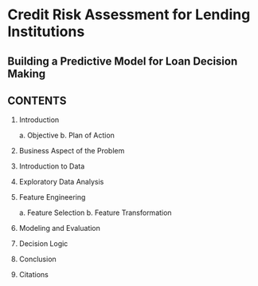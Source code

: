 # Credit Risk Assessment for Lending Institutions
## Building a Predictive Model for Loan Decision Making

## CONTENTS

1. Introduction

   a. Objective
   b. Plan of Action
2. Business Aspect of the Problem
3. Introduction to Data
4. Exploratory Data Analysis
5. Feature Engineering

   a. Feature Selection
   b. Feature Transformation
6. Modeling and Evaluation
7. Decision Logic
8. Conclusion
9. Citations

